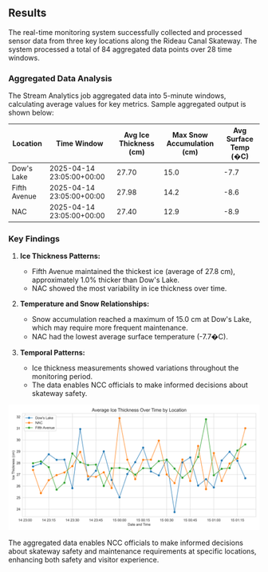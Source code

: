 ## Results

The real-time monitoring system successfully collected and processed sensor data from three key locations along the Rideau Canal Skateway. The system processed a total of 84 aggregated data points over 28 time windows.

### Aggregated Data Analysis

The Stream Analytics job aggregated data into 5-minute windows, calculating average values for key metrics. Sample aggregated output is shown below:

| Location | Time Window | Avg Ice Thickness (cm) | Max Snow Accumulation (cm) | Avg Surface Temp (�C) |
|----------|-------------|------------------------|----------------------------|------------------------|
| Dow's Lake | 2025-04-14 23:05:00+00:00 | 27.70 | 15.0 | -7.7 |
| Fifth Avenue | 2025-04-14 23:05:00+00:00 | 27.98 | 14.2 | -8.6 |
| NAC | 2025-04-14 23:05:00+00:00 | 27.40 | 12.9 | -8.9 |

### Key Findings

1. **Ice Thickness Patterns:**
   - Fifth Avenue maintained the thickest ice (average of 27.8 cm), approximately 1.0% thicker than Dow's Lake.
   - NAC showed the most variability in ice thickness over time.

2. **Temperature and Snow Relationships:**
   - Snow accumulation reached a maximum of 15.0 cm at Dow's Lake, which may require more frequent maintenance.
   - NAC had the lowest average surface temperature (-7.7�C).

3. **Temporal Patterns:**
   - Ice thickness measurements showed variations throughout the monitoring period.
   - The data enables NCC officials to make informed decisions about skateway safety.

![Ice Thickness Chart](../screenshots/ice_thickness_over_time.png)

The aggregated data enables NCC officials to make informed decisions about skateway safety and maintenance requirements at specific locations, enhancing both safety and visitor experience.
